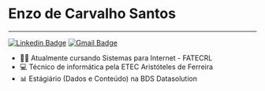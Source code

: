 # Enzo de Carvalho Santos
---
[![Linkedin Badge](https://img.shields.io/badge/-Enzo%20Carvalho-3352ff?style=flat-square&logo=Linkedin&logoColor=white&link=https://www.linkedin.com/in/enzocsantos18/)](https://www.linkedin.com/in/enzocsantos18/) [![Gmail Badge](https://img.shields.io/badge/-enzocsantos18@gmail.com-ff1c51?style=flat-square&logo=Gmail&logoColor=white&link=mailto:enzocsantos18@gmail.com)](mailto:enzocsantos18@gmail.com)

- 👨‍💻 Atualmente cursando Sistemas para Internet - FATECRL 
- 💻 Técnico de informática pela ETEC Aristóteles de Ferreira
- 📊  Estágiário (Dados e Conteúdo) na BDS Datasolution
